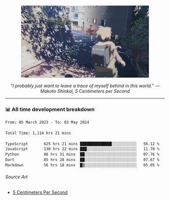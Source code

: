 <p align="center"><img src="asset/header.jpg" width="80%"/></p>
<p align="center"><i>“I probably just want to leave a trace of myself behind in this world.” ― Makoto Shinkai, 5 Centimeters per Second</i></p>

---
<!--
<details>
  <summary>📃 My Resume</summary>

### Education

- 📖 **Computer Science**\
📆 10/2021 - present\
📍 **Thang Long University** - Hoang Mai, Hanoi, Vietnam

### Experience

<img align="right" src="https://img.shields.io/badge/Figma-F24E1E?style=flat&logo=figma&logoColor=white"/>
<img align="right" src="https://img.shields.io/badge/node.js-6DA55F?style=flat&logo=node.js&logoColor=white"/>
<img align="right" src="https://img.shields.io/badge/Next.js-black?style=flat&logo=next.js&logoColor=white"/>
<img align="right" src="https://img.shields.io/badge/TypeScript-007ACC?style=flat&logo=typescript&logoColor=white"/>


- 👨‍💻 **Frontend Web Intern**\
📆 07/2023 - present\
📍 **MQ ICT Solutions** - Hoang Mai, Hanoi, Vietnam
</details> 
-->

### 📊 All time development breakdown

<!--START_SECTION:waka-->

```txt
From: 05 March 2023 - To: 03 May 2024

Total Time: 1,114 hrs 21 mins

TypeScript       625 hrs 21 mins ██████████████░░░░░░░░░░░   56.12 %
JavaScript       130 hrs 22 mins ███░░░░░░░░░░░░░░░░░░░░░░   11.70 %
Python           86 hrs 31 mins  ██░░░░░░░░░░░░░░░░░░░░░░░   07.76 %
Dart             85 hrs 28 mins  ██░░░░░░░░░░░░░░░░░░░░░░░   07.67 %
Markdown         56 hrs 18 mins  █▒░░░░░░░░░░░░░░░░░░░░░░░   05.05 %
```

<!--END_SECTION:waka-->

###### Source Art

-  [5 Centimeters Per Second](https://wallhaven.cc/w/nrowq1)

